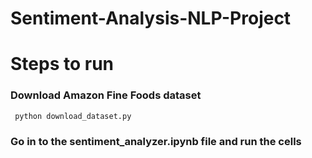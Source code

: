 # Sentiment-Analysis-NLP-Project


# Steps to run

### Download Amazon Fine Foods dataset 
<code> python download_dataset.py</code>

### Go in to the sentiment_analyzer.ipynb file and run the cells

